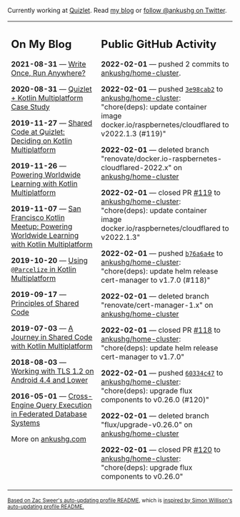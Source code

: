Currently working at [Quizlet](https://quizlet.com/). Read [my blog](https://ankushg.com/) or [follow @ankushg on Twitter](https://twitter.com/ankushg).

<table><tr><td valign="top" width="40%">

## On My Blog
<!-- blog starts -->
**2021-08-31** — [Write Once, Run Anywhere?](https://ankushg.com/posts/write-once-run-anywhere-increment/)

**2020-08-31** — [Quizlet + Kotlin Multiplatform Case Study](https://ankushg.com/posts/quizlet-kotlin-multiplatform-case-study/)

**2019-11-27** — [Shared Code at Quizlet: Deciding on Kotlin Multiplatform](https://ankushg.com/posts/shared-code-kotlin-multiplatform/)

**2019-11-26** — [Powering Worldwide Learning with Kotlin Multiplatform](https://ankushg.com/speaking/droidcon-sf-2019)

**2019-11-07** — [San Francisco Kotlin Meetup: Powering Worldwide Learning with Kotlin Multiplatform](https://ankushg.com/speaking/sf-kotlin-meetup-2019)

**2019-10-20** — [Using `@Parcelize` in Kotlin Multiplatform](https://ankushg.com/posts/multiplatform-parcelize/)

**2019-09-17** — [Principles of Shared Code](https://ankushg.com/speaking/denver-startup-week-2019)

**2019-07-03** — [A Journey in Shared Code with Kotlin Multiplatform](https://ankushg.com/speaking/droidcon-berlin-2019)

**2018-08-03** — [Working with TLS 1.2 on Android 4.4 and Lower](https://ankushg.com/posts/tls-1.2-on-android/)

**2016-05-01** — [Cross-Engine Query Execution in Federated Database Systems](https://ankushg.com/projects/thesis)
<!-- blog ends -->
More on [ankushg.com](https://ankushg.com/)
</td><td valign="top" width="60%">

## Public GitHub Activity
<!-- githubActivity starts -->
**2022-02-01** — pushed 2 commits to [ankushg/home-cluster](https://api.github.com/repos/ankushg/home-cluster).

**2022-02-01** — pushed [`3e98cab2`](https://github.com/ankushg/home-cluster/commit/3e98cab2ea4aa5bff48a577201fd22acc612dd38) to [ankushg/home-cluster](https://api.github.com/repos/ankushg/home-cluster): "chore(deps): update container image docker.io/raspbernetes/cloudflared to v2022.1.3 (#119)"

**2022-02-01** — deleted branch "renovate/docker.io-raspbernetes-cloudflared-2022.x" on [ankushg/home-cluster](https://api.github.com/repos/ankushg/home-cluster)

**2022-02-01** — closed PR [#119](https://github.com/ankushg/home-cluster/pull/119) to [ankushg/home-cluster](https://api.github.com/repos/ankushg/home-cluster): "chore(deps): update container image docker.io/raspbernetes/cloudflared to v2022.1.3"

**2022-02-01** — pushed [`b76a6a4e`](https://github.com/ankushg/home-cluster/commit/b76a6a4eb2da02feb898a9ef56cbd3e3558e92a2) to [ankushg/home-cluster](https://api.github.com/repos/ankushg/home-cluster): "chore(deps): update helm release cert-manager to v1.7.0 (#118)"

**2022-02-01** — deleted branch "renovate/cert-manager-1.x" on [ankushg/home-cluster](https://api.github.com/repos/ankushg/home-cluster)

**2022-02-01** — closed PR [#118](https://github.com/ankushg/home-cluster/pull/118) to [ankushg/home-cluster](https://api.github.com/repos/ankushg/home-cluster): "chore(deps): update helm release cert-manager to v1.7.0"

**2022-02-01** — pushed [`60334c47`](https://github.com/ankushg/home-cluster/commit/60334c472a0f343345fbf688f41242b3021b78d2) to [ankushg/home-cluster](https://api.github.com/repos/ankushg/home-cluster): "chore(deps): upgrade flux components to v0.26.0 (#120)"

**2022-02-01** — deleted branch "flux/upgrade-v0.26.0" on [ankushg/home-cluster](https://api.github.com/repos/ankushg/home-cluster)

**2022-02-01** — closed PR [#120](https://github.com/ankushg/home-cluster/pull/120) to [ankushg/home-cluster](https://api.github.com/repos/ankushg/home-cluster): "chore(deps): upgrade flux components to v0.26.0"
<!-- githubActivity ends -->
</td></tr></table>

<sub><a href="https://github.com/ZacSweers/ZacSweers">Based on Zac Sweer's auto-updating profile README</a>, which is <a href="https://simonwillison.net/2020/Jul/10/self-updating-profile-readme/">inspired by Simon Willison's auto-updating profile README.</a></sub>